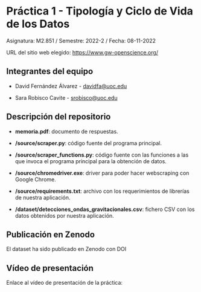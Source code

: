 # Práctica 1 - Tipología y Ciclo de Vida de los Datos

Asignatura: M2.851 / Semestre: 2022-2 / Fecha: 08-11-2022

URL del sitio web elegido: https://www.gw-openscience.org/

## Integrantes del equipo

* David Fernández Álvarez - davidfa@uoc.edu

* Sara Robisco Cavite - srobisco@uoc.edu

## Descripción del repositorio

- **memoria.pdf**: documento de respuestas.
    
- **/source/scraper.py**: código fuente del programa principal. 
    
- **/source/scraper_functions.py**: código fuente con las funciones a las que invoca el programa principal para la obtención de datos.
    
- **/source/chromedriver.exe**: driver para poder hacer webscraping con Google Chrome.
    
- **/source/requirements.txt**: archivo con los requerimientos de librerías de nuestra aplicación.
    
- **/dataset/detecciones_ondas_gravitacionales.csv**: fichero CSV con los datos obtenidos por nuestra aplicación.
    

## Publicación en Zenodo

El dataset ha sido publicado en Zenodo con DOI

## Vídeo de presentación

Enlace al vídeo de presentación de la práctica:
